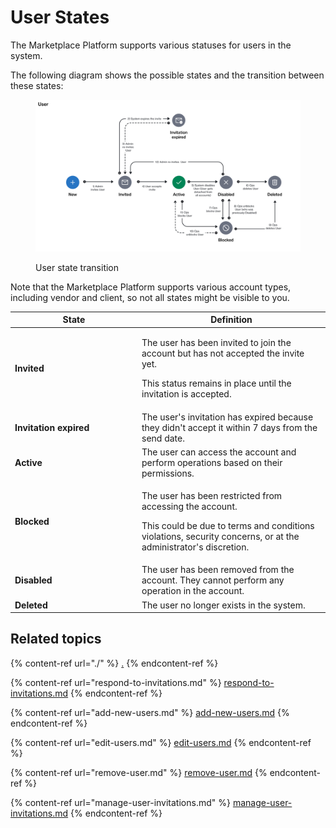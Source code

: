 # User States

The Marketplace Platform supports various statuses for users in the system.&#x20;

The following diagram shows the possible states and the transition between these states:

<figure><img src="../../../.gitbook/assets/state_diagram_user.png" alt=""><figcaption><p>User state transition</p></figcaption></figure>

Note that the Marketplace Platform supports various account types, including vendor and client, so not all states might be visible to you.

<table><thead><tr><th width="189">State</th><th>Definition</th></tr></thead><tbody><tr><td><strong>Invited</strong></td><td><p>The user has been invited to join the account but has not accepted the invite yet.</p><p></p><p>This status remains in place until the invitation is accepted.</p></td></tr><tr><td><strong>Invitation expired</strong></td><td>The user's invitation has expired because they didn't accept it within 7 days from the send date.</td></tr><tr><td><strong>Active</strong></td><td>The user can access the account and perform operations based on their permissions.</td></tr><tr><td><strong>Blocked</strong></td><td><p>The user has been restricted from accessing the account. </p><p></p><p>This could be due to terms and conditions violations, security concerns, or at the administrator's discretion.</p></td></tr><tr><td><strong>Disabled</strong></td><td>The user has been removed from the account. They cannot perform any operation in the account.</td></tr><tr><td><strong>Deleted</strong></td><td>The user no longer exists in the system.</td></tr></tbody></table>

## Related topics

{% content-ref url="./" %}
[.](./)
{% endcontent-ref %}

{% content-ref url="respond-to-invitations.md" %}
[respond-to-invitations.md](respond-to-invitations.md)
{% endcontent-ref %}

{% content-ref url="add-new-users.md" %}
[add-new-users.md](add-new-users.md)
{% endcontent-ref %}

{% content-ref url="edit-users.md" %}
[edit-users.md](edit-users.md)
{% endcontent-ref %}

{% content-ref url="remove-user.md" %}
[remove-user.md](remove-user.md)
{% endcontent-ref %}

{% content-ref url="manage-user-invitations.md" %}
[manage-user-invitations.md](manage-user-invitations.md)
{% endcontent-ref %}
